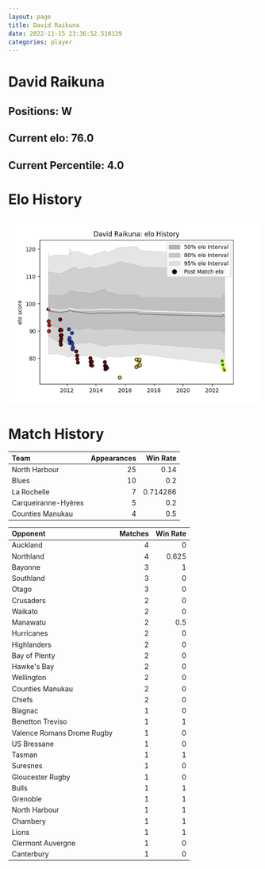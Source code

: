 ```yaml
---  
layout: page  
title: David Raikuna  
date: 2022-11-15 23:36:52.510339  
categories: player  
---
```

# David Raikuna

## Positions: W

## Current elo: 76.0

## Current Percentile: 4.0

# Elo History


![elo history](history_DavidRaikuna.png)
# Match History


| Team                |   Appearances |   Win Rate |
|:--------------------|--------------:|-----------:|
| North Harbour       |            25 |   0.14     |
| Blues               |            10 |   0.2      |
| La Rochelle         |             7 |   0.714286 |
| Carqueiranne-Hyères |             5 |   0.2      |
| Counties Manukau    |             4 |   0.5      |

| Opponent                   |   Matches |   Win Rate |
|:---------------------------|----------:|-----------:|
| Auckland                   |         4 |      0     |
| Northland                  |         4 |      0.625 |
| Bayonne                    |         3 |      1     |
| Southland                  |         3 |      0     |
| Otago                      |         3 |      0     |
| Crusaders                  |         2 |      0     |
| Waikato                    |         2 |      0     |
| Manawatu                   |         2 |      0.5   |
| Hurricanes                 |         2 |      0     |
| Highlanders                |         2 |      0     |
| Bay of Plenty              |         2 |      0     |
| Hawke's Bay                |         2 |      0     |
| Wellington                 |         2 |      0     |
| Counties Manukau           |         2 |      0     |
| Chiefs                     |         2 |      0     |
| Blagnac                    |         1 |      0     |
| Benetton Treviso           |         1 |      1     |
| Valence Romans Drome Rugby |         1 |      0     |
| US Bressane                |         1 |      0     |
| Tasman                     |         1 |      1     |
| Suresnes                   |         1 |      0     |
| Gloucester Rugby           |         1 |      0     |
| Bulls                      |         1 |      1     |
| Grenoble                   |         1 |      1     |
| North Harbour              |         1 |      1     |
| Chambery                   |         1 |      1     |
| Lions                      |         1 |      1     |
| Clermont Auvergne          |         1 |      0     |
| Canterbury                 |         1 |      0     |